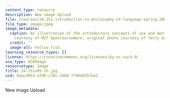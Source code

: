 ```yaml
---
content_type: resource
description: New image Upload
file: /courses/24-251-introduction-to-philosophy-of-language-spring-2005/0aacd953afd6c78c346877d6d8357ee2_24-251s05-th.jpg
file_type: image/jpeg
image_metadata:
  caption: An illustration of the introductory concepts of use and mention. (Image
    courtesy of MIT OpenCourseWare, original photo courtesy of Terry Goss.)
  credit: ''
  image-alt: Yellow fish.
learning_resource_types: []
license: https://creativecommons.org/licenses/by-nc-sa/4.0/
ocw_type: OCWImage
resourcetype: Image
title: 24-251s05-th.jpg
uid: 0aacd953-afd6-c78c-3468-77d6d8357ee2
---
```

New image Upload